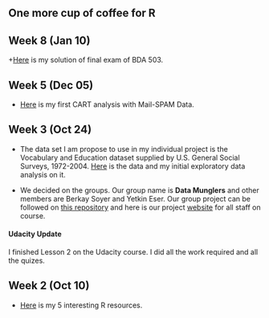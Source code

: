 ## One more cup of coffee for R 

## Week 8 (Jan 10)
+[Here](files/final_FerayEceTopcu.pdf) is my solution of final exam of BDA 503.

## Week 5 (Dec 05) 

+ [Here](files/Assignment3_SpamDataAnalysis.html) is my first CART analysis with Mail-SPAM Data.  

## Week 3 (Oct 24)

+ The data set I am propose to use in my individual project is the Vocabulary and Education dataset supplied by U.S. General Social Surveys, 1972-2004. [Here](files/Assignment2.html) is the data and my initial exploratory data analysis on it.

+ We decided on the groups. Our group name is **Data Munglers** and other members are Berkay Soyer and Yetkin Eser. Our group project can be followed on [this repository](https://github.com/MEF-BDA503/gpj-datamunglers-2)
and here is our project [website](https://mef-bda503.github.io/gpj-datamunglers-2/) for all staff on course.

#### Udacity Update 
  I finished Lesson 2 on the Udacity course. I did all the work required and all the quizes. 

## Week 2 (Oct 10)

+ [Here](files/example_homework_1_vs2.html) is my 5 interesting R resources. 
